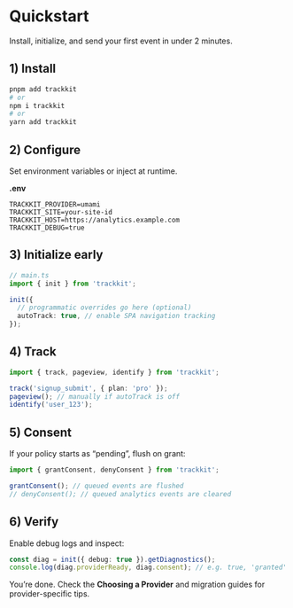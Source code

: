 # Quickstart

Install, initialize, and send your first event in under 2 minutes.

## 1) Install

```bash
pnpm add trackkit
# or
npm i trackkit
# or
yarn add trackkit
````

## 2) Configure

Set environment variables or inject at runtime.

**.env**

```env
TRACKKIT_PROVIDER=umami
TRACKKIT_SITE=your-site-id
TRACKKIT_HOST=https://analytics.example.com
TRACKKIT_DEBUG=true
```

## 3) Initialize early

```ts
// main.ts
import { init } from 'trackkit';

init({
  // programmatic overrides go here (optional)
  autoTrack: true, // enable SPA navigation tracking
});
```

## 4) Track

```ts
import { track, pageview, identify } from 'trackkit';

track('signup_submit', { plan: 'pro' });
pageview(); // manually if autoTrack is off
identify('user_123');
```

## 5) Consent

If your policy starts as “pending”, flush on grant:

```ts
import { grantConsent, denyConsent } from 'trackkit';

grantConsent(); // queued events are flushed
// denyConsent(); // queued analytics events are cleared
```

## 6) Verify

Enable debug logs and inspect:

```ts
const diag = init({ debug: true }).getDiagnostics();
console.log(diag.providerReady, diag.consent); // e.g. true, 'granted'
```

You’re done. Check the **Choosing a Provider** and migration guides for provider-specific tips.
